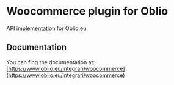 # Woocommerce plugin for Oblio
 API implementation for Oblio.eu

## Documentation
You can fing the documentation at:
[https://www.oblio.eu/integrari/woocommerce](https://www.oblio.eu/integrari/woocommerce)